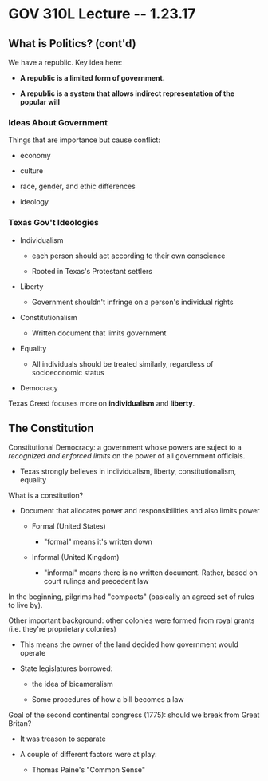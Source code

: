 # GOV 310L Lecture -- 1.23.17

## What is Politics? (cont'd)

We have a republic. Key idea here:

- **A republic is a limited form of government.**

- **A republic is a system that allows indirect representation of the popular
  will**

### Ideas About Government

Things that are importance but cause conflict:

- economy

- culture

- race, gender, and ethic differences

- ideology

### Texas Gov't Ideologies

- Individualism

    - each person should act according to their own conscience

    - Rooted in Texas's Protestant settlers

- Liberty

    - Government shouldn't infringe on a person's individual rights

- Constitutionalism

    - Written document that limits government

- Equality

    - All individuals should be treated similarly, regardless of socioeconomic
      status

- Democracy

Texas Creed focuses more on **individualism** and **liberty**.

## The Constitution

Constitutional Democracy: a government whose powers are suject to a 
*recognized and enforced limits* on the power of all government officials.

- Texas strongly believes in individualism, liberty, constitutionalism,
  equality

What is a constitution?

- Document that allocates power and responsibilities and also limits power

    - Formal (United States)

        - "formal" means it's written down

    - Informal (United Kingdom)

        - "informal" means there is no written document. Rather, based on court
          rulings and precedent law

In the beginning, pilgrims had "compacts" (basically an agreed set of rules to
live by).

Other important background: other colonies were formed from royal grants (i.e.
they're proprietary colonies)

- This means the owner of the land decided how government would operate

- State legislatures borrowed:

    - the idea of bicameralism

    - Some procedures of how a bill becomes a law

Goal of the second continental congress (1775): should we break from Great
Britan?

- It was treason to separate

- A couple of different factors were at play:

    - Thomas Paine's "Common Sense"
